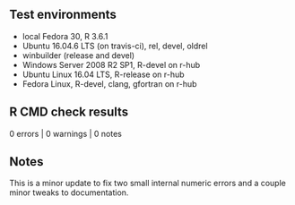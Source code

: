 ## Test environments 
* local Fedora 30, R 3.6.1
* Ubuntu 16.04.6 LTS (on travis-ci), rel, devel, oldrel
* winbuilder (release and devel)
* Windows Server 2008 R2 SP1, R-devel on r-hub
* Ubuntu Linux 16.04 LTS, R-release on r-hub
* Fedora Linux, R-devel, clang, gfortran on r-hub

## R CMD check results

0 errors | 0 warnings | 0 notes

## Notes

This is a minor update to fix two small internal numeric errors and a couple 
minor tweaks to documentation.
		
